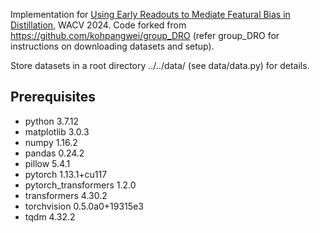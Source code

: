 Implementation for [Using Early Readouts to Mediate Featural Bias in Distillation](https://arxiv.org/abs/2310.18590), WACV 2024.
Code forked from https://github.com/kohpangwei/group_DRO (refer group_DRO for instructions on downloading datasets and setup).

Store datasets in a root directory ../../data/ (see data/data.py) for details.

## Prerequisites
- python 3.7.12
- matplotlib 3.0.3
- numpy 1.16.2
- pandas 0.24.2
- pillow 5.4.1
- pytorch 1.13.1+cu117
- pytorch_transformers 1.2.0
- transformers 4.30.2
- torchvision 0.5.0a0+19315e3
- tqdm 4.32.2

